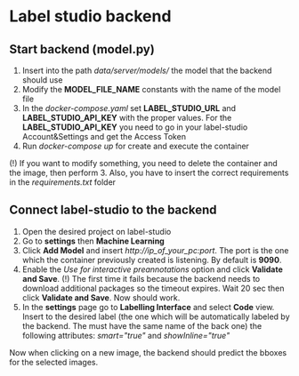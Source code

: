 # Label studio backend

## Start backend (model.py)
1. Insert into the path *data/server/models/* the model that the backend should use
2. Modify the **MODEL_FILE_NAME** constants with the name of the model file
3. In the *docker-compose.yaml* set **LABEL_STUDIO_URL** and **LABEL_STUDIO_API_KEY** with the proper values. For the **LABEL_STUDIO_API_KEY** you need to go in your label-studio Account&Settings and get the Access Token
4. Run *docker-compose up* for create and execute the container

(!) If you want to modify something, you need to delete the container and the image, then perform 3. Also, you have to insert the correct requirements in the *requirements.txt* folder

## Connect label-studio to the backend 
1. Open the desired project on label-studio
2. Go to **settings** then **Machine Learning**
3. Click **Add Model** and insert *http://ip_of_your_pc:port*. The port is the one which the container previously created is listening. By default is **9090**.
4. Enable the *Use for interactive preannotations* option and click **Validate and Save**. (!) The first time it fails because the backend needs to download additional packages so the timeout expires. Wait 20 sec then click **Validate and Save**. Now should work. 
5. In  the **settings** page go to **Labelling Interface** and select **Code** view. Insert to the desired label (the one which will be automatically labeled by the backend. The must have the same name of the back one) the following attributes: *smart="true"* and *showInline="true"*

Now when clicking on a new image, the backend should predict the bboxes for the selected images.


